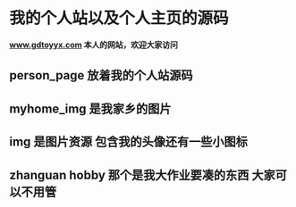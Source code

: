# 我的个人站以及个人主页的源码

**www.gdtoyyx.com 本人的网站，欢迎大家访问**

## person_page 放着我的个人站源码
## myhome_img 是我家乡的图片
## img 是图片资源 包含我的头像还有一些小图标
## zhanguan hobby 那个是我大作业要凑的东西 大家可以不用管
